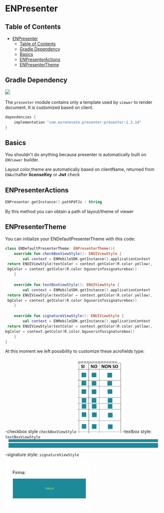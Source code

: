 # ENPresenter

## Table of Contents

- [ENPresenter](#enpresenter)
  - [Table of Contents](#table-of-contents)
  - [Gradle Dependency](#gradle-dependency)
  - [Basics](#basics)
  - [ENPresenterActions](#enpresenteractions)
  - [ENPresenterTheme](#enpresentertheme)

## Gradle Dependency

![](https://badgen.net/badge/stable/1.3.14/blue)

The `presenter` module contains only a template used by `viewer` to render document. It is customized based on client.

```gradle
dependencies {
    implementation "com.euronovate.presenter:presenter:1.3.14"
}
```
## Basics

You shouldn't do anything because presenter is automatically built on `ENViewer` builder.

Layout color,theme are automatically based on clientName, returned from `ENAuth`after **licenseKey** or **Jwt** check

## ENPresenterActions

```kotlin
ENPresenter.getInstance().pathPdfJs : String
```
By this method you can obtain a path of layout/theme of viewer

## ENPresenterTheme

You can initialize your ENDefaultPresenterTheme with this code:

```kotlin
class ENDefaultPresenterTheme: ENPresenterTheme(){  
    override fun checkBoxViewStyle(): ENUIViewStyle {  
        val context = ENMobileSDK.getInstance().applicationContext  
 return ENUIViewStyle(textColor = context.getColor(R.color.yellow),  
 bgColor = context.getColor(R.color.bguserinfosignaturebox))  
    }  
  
    override fun textBoxViewStyle(): ENUIViewStyle {  
        val context = ENMobileSDK.getInstance().applicationContext  
 return ENUIViewStyle(textColor = context.getColor(R.color.yellow),  
 bgColor = context.getColor(R.color.bguserinfosignaturebox))  
    }  
  
    override fun signatureViewStyle(): ENUIViewStyle {  
        val context = ENMobileSDK.getInstance().applicationContext  
 return ENUIViewStyle(textColor = context.getColor(R.color.yellow),   
bgColor = context.getColor(R.color.bguserinfosignaturebox))  
    }  
}
```

At this moment we left possibility to customize these acrofields type:

-checkbox style `checkBoxViewStyle`
![checkbox](checkbox.png)
-textbox style: `textBoxViewStyle`
![textfield](textfield.png)
-signature style: `signatureViewStyle`

![signaturefield](signaturefield.png)

